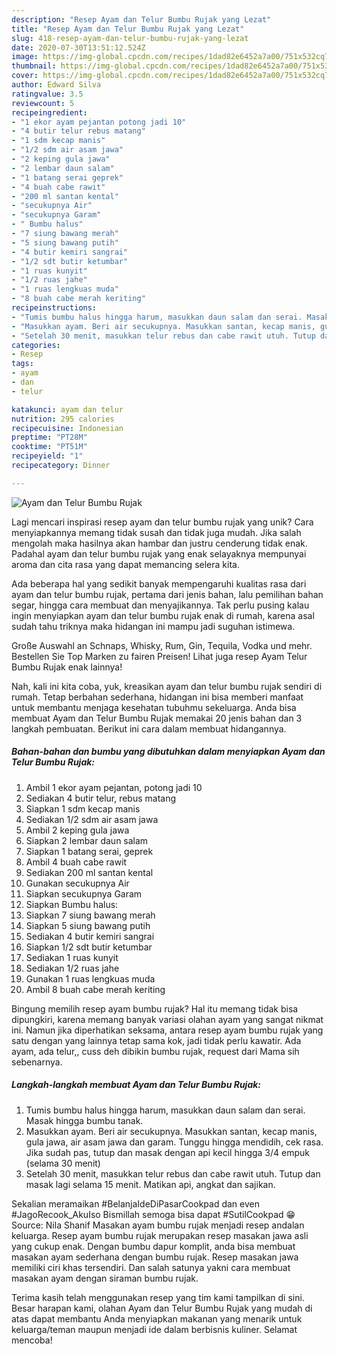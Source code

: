 ```yaml
---
description: "Resep Ayam dan Telur Bumbu Rujak yang Lezat"
title: "Resep Ayam dan Telur Bumbu Rujak yang Lezat"
slug: 418-resep-ayam-dan-telur-bumbu-rujak-yang-lezat
date: 2020-07-30T13:51:12.524Z
image: https://img-global.cpcdn.com/recipes/1dad82e6452a7a00/751x532cq70/ayam-dan-telur-bumbu-rujak-foto-resep-utama.jpg
thumbnail: https://img-global.cpcdn.com/recipes/1dad82e6452a7a00/751x532cq70/ayam-dan-telur-bumbu-rujak-foto-resep-utama.jpg
cover: https://img-global.cpcdn.com/recipes/1dad82e6452a7a00/751x532cq70/ayam-dan-telur-bumbu-rujak-foto-resep-utama.jpg
author: Edward Silva
ratingvalue: 3.5
reviewcount: 5
recipeingredient:
- "1 ekor ayam pejantan potong jadi 10"
- "4 butir telur rebus matang"
- "1 sdm kecap manis"
- "1/2 sdm air asam jawa"
- "2 keping gula jawa"
- "2 lembar daun salam"
- "1 batang serai geprek"
- "4 buah cabe rawit"
- "200 ml santan kental"
- "secukupnya Air"
- "secukupnya Garam"
- " Bumbu halus"
- "7 siung bawang merah"
- "5 siung bawang putih"
- "4 butir kemiri sangrai"
- "1/2 sdt butir ketumbar"
- "1 ruas kunyit"
- "1/2 ruas jahe"
- "1 ruas lengkuas muda"
- "8 buah cabe merah keriting"
recipeinstructions:
- "Tumis bumbu halus hingga harum, masukkan daun salam dan serai. Masak hingga bumbu tanak."
- "Masukkan ayam. Beri air secukupnya. Masukkan santan, kecap manis, gula jawa, air asam jawa dan garam. Tunggu hingga mendidih, cek rasa. Jika sudah pas, tutup dan masak dengan api kecil hingga 3/4 empuk (selama 30 menit)"
- "Setelah 30 menit, masukkan telur rebus dan cabe rawit utuh. Tutup dan masak lagi selama 15 menit. Matikan api, angkat dan sajikan."
categories:
- Resep
tags:
- ayam
- dan
- telur

katakunci: ayam dan telur 
nutrition: 295 calories
recipecuisine: Indonesian
preptime: "PT28M"
cooktime: "PT51M"
recipeyield: "1"
recipecategory: Dinner

---
```



![Ayam dan Telur Bumbu Rujak](https://img-global.cpcdn.com/recipes/1dad82e6452a7a00/751x532cq70/ayam-dan-telur-bumbu-rujak-foto-resep-utama.jpg)

Lagi mencari inspirasi resep ayam dan telur bumbu rujak yang unik? Cara menyiapkannya memang tidak susah dan tidak juga mudah. Jika salah mengolah maka hasilnya akan hambar dan justru cenderung tidak enak. Padahal ayam dan telur bumbu rujak yang enak selayaknya mempunyai aroma dan cita rasa yang dapat memancing selera kita.

Ada beberapa hal yang sedikit banyak mempengaruhi kualitas rasa dari ayam dan telur bumbu rujak, pertama dari jenis bahan, lalu pemilihan bahan segar, hingga cara membuat dan menyajikannya. Tak perlu pusing kalau ingin menyiapkan ayam dan telur bumbu rujak enak di rumah, karena asal sudah tahu triknya maka hidangan ini mampu jadi suguhan istimewa.

Große Auswahl an Schnaps, Whisky, Rum, Gin, Tequila, Vodka und mehr. Bestellen Sie Top Marken zu fairen Preisen! Lihat juga resep Ayam Telur Bumbu Rujak enak lainnya!


Nah, kali ini kita coba, yuk, kreasikan ayam dan telur bumbu rujak sendiri di rumah. Tetap berbahan sederhana, hidangan ini bisa memberi manfaat untuk membantu menjaga kesehatan tubuhmu sekeluarga. Anda bisa membuat Ayam dan Telur Bumbu Rujak memakai 20 jenis bahan dan 3 langkah pembuatan. Berikut ini cara dalam membuat hidangannya.

<!--inarticleads1-->

##### Bahan-bahan dan bumbu yang dibutuhkan dalam menyiapkan Ayam dan Telur Bumbu Rujak:

1. Ambil 1 ekor ayam pejantan, potong jadi 10
1. Sediakan 4 butir telur, rebus matang
1. Siapkan 1 sdm kecap manis
1. Sediakan 1/2 sdm air asam jawa
1. Ambil 2 keping gula jawa
1. Siapkan 2 lembar daun salam
1. Siapkan 1 batang serai, geprek
1. Ambil 4 buah cabe rawit
1. Sediakan 200 ml santan kental
1. Gunakan secukupnya Air
1. Siapkan secukupnya Garam
1. Siapkan  Bumbu halus:
1. Siapkan 7 siung bawang merah
1. Siapkan 5 siung bawang putih
1. Sediakan 4 butir kemiri sangrai
1. Siapkan 1/2 sdt butir ketumbar
1. Sediakan 1 ruas kunyit
1. Sediakan 1/2 ruas jahe
1. Gunakan 1 ruas lengkuas muda
1. Ambil 8 buah cabe merah keriting


Bingung memilih resep ayam bumbu rujak? Hal itu memang tidak bisa dipungkiri, karena memang banyak variasi olahan ayam yang sangat nikmat ini. Namun jika diperhatikan seksama, antara resep ayam bumbu rujak yang satu dengan yang lainnya tetap sama kok, jadi tidak perlu kawatir. Ada ayam, ada telur,, cuss deh dibikin bumbu rujak, request dari Mama sih sebenarnya. 

<!--inarticleads2-->

##### Langkah-langkah membuat Ayam dan Telur Bumbu Rujak:

1. Tumis bumbu halus hingga harum, masukkan daun salam dan serai. Masak hingga bumbu tanak.
1. Masukkan ayam. Beri air secukupnya. Masukkan santan, kecap manis, gula jawa, air asam jawa dan garam. Tunggu hingga mendidih, cek rasa. Jika sudah pas, tutup dan masak dengan api kecil hingga 3/4 empuk (selama 30 menit)
1. Setelah 30 menit, masukkan telur rebus dan cabe rawit utuh. Tutup dan masak lagi selama 15 menit. Matikan api, angkat dan sajikan.


Sekalian meramaikan #BelanjaIdeDiPasarCookpad dan even #JagoRecook_AkuIso Bismillah semoga bisa dapat #SutilCookpad 😁 Source: Nila Shanif Masakan ayam bumbu rujak menjadi resep andalan keluarga. Resep ayam bumbu rujak merupakan resep masakan jawa asli yang cukup enak. Dengan bumbu dapur komplit, anda bisa membuat masakan ayam sederhana dengan bumbu rujak. Resep masakan jawa memiliki ciri khas tersendiri. Dan salah satunya yakni cara membuat masakan ayam dengan siraman bumbu rujak. 

Terima kasih telah menggunakan resep yang tim kami tampilkan di sini. Besar harapan kami, olahan Ayam dan Telur Bumbu Rujak yang mudah di atas dapat membantu Anda menyiapkan makanan yang menarik untuk keluarga/teman maupun menjadi ide dalam berbisnis kuliner. Selamat mencoba!
